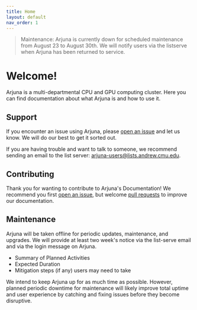```yaml
---
title: Home
layout: default
nav_order: 1
---
```


> Maintenance: Arjuna is currently down for scheduled maintenance from 
> August 23 to August 30th. We will notify users via the listserve when Arjuna has
> been returned to service.

# Welcome!

Arjuna is a multi-departmental CPU and GPU computing cluster. Here you can find
documentation about what Arjuna is and how to use it.

## Support

If you encounter an issue using Arjuna, please [open an issue] and let us know.
We will do our best to get it sorted out.

[open an issue]: https://github.com/ArjunaCluster/ArjunaUsers/issues/

If you are having trouble and want to talk to someone, we recommend sending
an email to the list server: <arjuna-users@lists.andrew.cmu.edu>.

## Contributing

Thank you for wanting to contribute to Arjuna's Documentation! We recommend you
first [open an issue], but welcome [pull requests] to improve our documentation.

[pull requests]: https://github.com/ArjunaCluster/ArjunaUsers/pulls

## Maintenance

Arjuna will be taken offline for periodic updates, maintenance, and upgrades. We
will provide at least two week's notice via the list-serve email and via the
login message on Arjuna.

- Summary of Planned Activities
- Expected Duration
- Mitigation steps (if any) users may need to take

We intend to keep Arjuna up for as much time as possible. However, planned
periodic downtime for maintenance will likely improve total uptime and user
experience by catching and fixing issues before they become disruptive.
